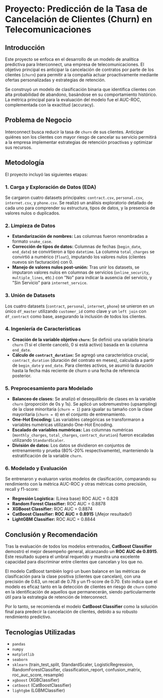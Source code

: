 # Proyecto: Predicción de la Tasa de Cancelación de Clientes (Churn) en Telecomunicaciones

## Introducción

Este proyecto se enfoca en el desarrollo de un modelo de analítica predictiva para Interconnect, una empresa de telecomunicaciones. El objetivo principal es anticipar la cancelación de contratos por parte de los clientes (`churn`) para permitir a la compañía actuar proactivamente mediante ofertas personalizadas y estrategias de retención.

Se construyó un modelo de clasificación binaria que identifica clientes con alta probabilidad de abandono, basándose en su comportamiento histórico. La métrica principal para la evaluación del modelo fue el AUC-ROC, complementada con la exactitud (accuracy).

## Problema de Negocio

Interconnect busca reducir la tasa de `churn` de sus clientes. Anticipar quiénes son los clientes con mayor riesgo de cancelar su servicio permitirá a la empresa implementar estrategias de retención proactivas y optimizar sus recursos.

## Metodología

El proyecto incluyó las siguientes etapas:

### 1. Carga y Exploración de Datos (EDA)

Se cargaron cuatro datasets principales: `contract.csv`, `personal.csv`, `internet.csv`, y `phone.csv`. Se realizó un análisis exploratorio detallado de cada uno para comprender su estructura, tipos de datos, y la presencia de valores nulos o duplicados.

### 2. Limpieza de Datos

* **Estandarización de nombres:** Las columnas fueron renombradas a formato `snake_case`.
* **Corrección de tipos de datos:** Columnas de fechas (`begin_date`, `end_date`) se convirtieron a tipo `datetime`. La columna `total_charges` se convirtió a numérico (`float`), imputando los valores nulos (clientes nuevos sin facturación) con 0.
* **Manejo de valores nulos post-unión:** Tras unir los datasets, se imputaron valores nulos en columnas de servicios (`online_security`, `multiple_lines`, etc.) con "No" para indicar la ausencia del servicio, y "Sin Servicio" para `internet_service`.

### 3. Unión de Datasets

Los cuatro datasets (`contract`, `personal`, `internet`, `phone`) se unieron en un único `df_master` utilizando `customer_id` como clave y un `left join` con `df_contract` como base, asegurando la inclusión de todos los clientes.

### 4. Ingeniería de Características

* **Creación de la variable objetivo `churn`:** Se definió una variable binaria `churn` (1 si el cliente canceló, 0 si está activo) basada en la columna `end_date`.
* **Cálculo de `contract_duration`:** Se agregó una característica crucial, `contract_duration` (duración del contrato en meses), calculada a partir de `begin_date` y `end_date`. Para clientes activos, se asumió la duración hasta la fecha más reciente de churn o una fecha de referencia posterior.

### 5. Preprocesamiento para Modelado

* **Balanceo de clases:** Se analizó el desequilibrio de clases en la variable `churn` (proporción de 0s y 1s). Se aplicó un sobremuestreo (upsampling) de la clase minoritaria (`churn = 1`) para igualar su tamaño con la clase mayoritaria (`churn = 0`) en el conjunto de entrenamiento.
* **One-Hot Encoding:** Las variables categóricas se transformaron a variables numéricas utilizando One-Hot Encoding.
* **Escalado de variables numéricas:** Las columnas numéricas (`monthly_charges`, `total_charges`, `contract_duration`) fueron escaladas utilizando `StandardScaler`.
* **División de datos:** Los datos se dividieron en conjuntos de entrenamiento y prueba (80%-20% respectivamente), manteniendo la estratificación de la variable `churn`.

### 6. Modelado y Evaluación

Se entrenaron y evaluaron varios modelos de clasificación, comparando su rendimiento con la métrica AUC-ROC y otras métricas como precisión, recall y f1-score:

* **Regresión Logística:** (Línea base) ROC AUC = 0.828
* **Random Forest Classifier:** ROC AUC = 0.8878
* **XGBoost Classifier:** ROC AUC = 0.8874
* **CatBoost Classifier:** **ROC AUC = 0.8915** (¡Mejor resultado!)
* **LightGBM Classifier:** ROC AUC = 0.8844

## Conclusión y Recomendación

Tras la evaluación de todos los modelos entrenados, **CatBoost Classifier** demostró el mejor desempeño general, alcanzando un **ROC AUC de 0.8915**. Este resultado supera el umbral requerido y muestra una excelente capacidad para discriminar entre clientes que cancelan y los que no.

El modelo CatBoost también logró un buen balance en las métricas de clasificación para la clase positiva (clientes que cancelan), con una precisión de 0.63, un recall de 0.78 y un f1-score de 0.70. Esto indica que el modelo es eficaz tanto en la detección de clientes en riesgo de `churn` como en la identificación de aquellos que permanecerán, siendo particularmente útil para la estrategia de retención de Interconnect.

Por lo tanto, se recomienda el modelo **CatBoost Classifier** como la solución final para predecir la cancelación de clientes, debido a su robusto rendimiento predictivo.

## Tecnologías Utilizadas

* `pandas`
* `numpy`
* `matplotlib`
* `seaborn`
* `sklearn` (train_test_split, StandardScaler, LogisticRegression, RandomForestClassifier, classification_report, confusion_matrix, roc_auc_score, resample)
* `xgboost` (XGBClassifier)
* `catboost` (CatBoostClassifier)
* `lightgbm` (LGBMClassifier)
